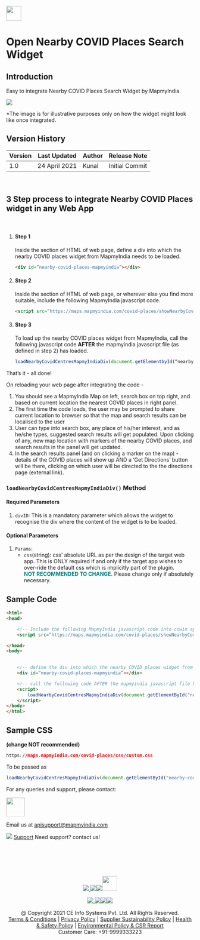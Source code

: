 [<img src="https://www.mapmyindia.com/api/img/mapmyindia-api.png" height="40"/> </p>](https://www.mapmyindia.com/api)

# Open Nearby COVID Places Search Widget

## Introduction
Easy to integrate Nearby COVID Places Search Widget by MapmyIndia.

![](https://mmi-api-team.s3.ap-south-1.amazonaws.com/API-Team/covid-place-widget1.gif)

*The image is for illustrative purposes only on how the widget might look like once integrated.

## Version History
| Version | Last Updated | Author | Release Note |
| --- | --- | --- | --- |
| 1.0 | 24 April 2021 | Kunal | Initial Commit |
<br>

## 3 Step process to integrate Nearby COVID Places widget in any Web App

<br>

1. #### Step 1
    Inside the <body> section of HTML of web page, define a div into which the nearby COVID places widget from MapmyIndia needs to be loaded.
    ```html
    <div id=“nearby-covid-places-mapmyindia”></div>
    ```

2. #### Step 2
    Inside the <head> section of HTML of web page, or wherever else you find more suitable, include the following MapmyIndia javascript code.
    ```html
    <script src=“https://maps.mapmyindia.com/covid-places/showNearbyCovidPlacesOnMap.js”></script>
    ```
3. #### Step 3 
    To load up the nearby COVID places widget from MapmyIndia, call the following javascript code **AFTER** the mapmyindia javascript file (as defined in step 2) has loaded.
    ```js
    loadNearbyCovidCentresMapmyIndiaDiv(document.getElementbyId(“nearby-covid-places-mapmyindia”));
    ```
That’s it - all done! 

On reloading your web page after integrating the code - 
1) You should see a MapmyIndia Map on left, search box on top right, and based on current location the nearest COVID places in right panel.
2) The first time the code loads, the user may be prompted to share current location to browser so that the map and search results can be localised to the user
3) User can type into search box, any place of his/her interest, and as he/she types, suggested search results will get populated. Upon clicking of any, new map location with markers of the nearby COVID places, and search results in the panel will get updated.
4) In the search results panel (and on clicking a marker on the map) - details of the COVID places will show up AND a ‘Get Directions’ button will be there, clicking on which user will be directed to the the directions page (external link).

### `loadNearbyCovidCentresMapmyIndiaDiv()` Method

#### Required Parameters
1. `divID`: This is a mandatory parameter which allows the widget to recognise the div where the content of the widget is to be loaded. 

#### Optional Parameters
1. `Params`: 
    - `css`(string): css' absolute URL as per the design of the target web app. This is ONLY required if and only if the target app wishes to over-ride the default css which is implicitly part of the plugin.<br>
    <strong><span style="color:teal;">NOT RECOMMENDED TO CHANGE.</span></strong> Please change only if absolutely necessary.

## Sample Code
```html
<html>
<head>

	<!-- Include the following MapmyIndia javascript code into cowin app webpage -->
	<script src=“https://maps.mapmyindia.com/covid-places/showNearbyCovidPlacesOnMap.js”></script>

</head>
<body>
	

	<!-- define the div into which the nearby COVID places widget from MapmyIndia needs to be loaded -->
	<div id=“nearby-covid-places-mapmyindia”></div>

	<!-- call the following code AFTER the mapmyindia javascript file has loaded -->
	<script>
	    loadNearbyCovidCentresMapmyIndiaDiv(document.getElementById("nearby-covid-places-mapmyindia"));
	</script>
</body>
</html>
```

## Sample CSS 
<strong>(change NOT recommended)</strong>
```css 
https://maps.mapmyindia.com/covid-places/css/custom.css
```

To be passed as
```js
loadNearbyCovidCentresMapmyIndiaDiv(document.getElementById("nearby-covid-places-mapmyindia"),{css:"https://maps.mapmyindia.com/covid-places/css/custom.css"});
```

For any queries and support, please contact: 

[<img src="https://www.mapmyindia.com/images/logo.png" height="50"/> </p>](https://www.mapmyindia.com/api)
Email us at [apisupport@mapmyindia.com](mailto:apisupport@mapmyindia.com)


![](https://www.mapmyindia.com/api/img/icons/support.png)
[Support](https://www.mapmyindia.com/api/index.php#f_cont)
Need support? contact us!

<br></br>
<br></br>

[<p align="center"> <img src="https://www.mapmyindia.com/api/img/icons/stack-overflow.png"/> ](https://stackoverflow.com/questions/tagged/mapmyindia-api)[![](https://www.mapmyindia.com/api/img/icons/blog.png)](http://www.mapmyindia.com/blog/)[![](https://www.mapmyindia.com/api/img/icons/gethub.png)](https://github.com/MapmyIndia)[<img src="https://mmi-api-team.s3.ap-south-1.amazonaws.com/API-Team/npm-logo.one-third%5B1%5D.png" height="40"/> </p>](https://www.npmjs.com/org/mapmyindia) 



[<p align="center"> <img src="https://www.mapmyindia.com/june-newsletter/icon4.png"/> ](https://www.facebook.com/MapmyIndia)[![](https://www.mapmyindia.com/june-newsletter/icon2.png)](https://twitter.com/MapmyIndia)[![](https://www.mapmyindia.com/newsletter/2017/aug/llinkedin.png)](https://www.linkedin.com/company/mapmyindia)[![](https://www.mapmyindia.com/june-newsletter/icon3.png)](https://www.youtube.com/user/MapmyIndia/)




<div align="center">@ Copyright 2021 CE Info Systems Pvt. Ltd. All Rights Reserved.</div>

<div align="center"> <a href="https://www.mapmyindia.com/api/terms-&-conditions">Terms & Conditions</a> | <a href="https://www.mapmyindia.com/about/privacy-policy">Privacy Policy</a> | <a href="https://www.mapmyindia.com/pdf/mapmyIndia-sustainability-policy-healt-labour-rules-supplir-sustainability.pdf">Supplier Sustainability Policy</a> | <a href="https://www.mapmyindia.com/pdf/Health-Safety-Management.pdf">Health & Safety Policy</a> | <a href="https://www.mapmyindia.com/pdf/Environment-Sustainability-Policy-CSR-Report.pdf">Environmental Policy & CSR Report</a>

<div align="center">Customer Care: +91-9999333223</div>
